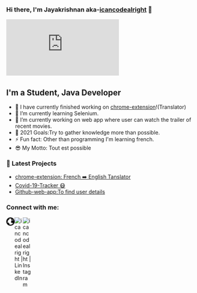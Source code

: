 ### Hi there, I'm Jayakrishnan aka-[icancodealright][website] 👋

[![Website](https://img.shields.io/website?label=icancodealright.com&style=for-the-badge&url=https%3A%2F%2icancodealright.com)](icancodealright.com)


## I'm a Student, Java Developer

- 🔭 I have currently finished working on [chrome-extension]!(Translator)
- 🌱 I’m currently learning Selenium.
- 👯 I’m currently working on web app where user can watch the trailer of recent movies.
- 🥅 2021 Goals:Try to gather knowledge more than possible.
- ⚡ Fun fact: Other than programming I'm learning french.
- 😎 My Motto: Tout est possible


### 📕 Latest Projects

<!-- BLOG-POST-LIST:START -->
- [chrome-extension: French ➡️ English Tanslator](https://github.com/icancodealright/chrome-translator-extension)
- [Covid-19-Tracker 😷](https://icancodealright.github.io/covid-tracker-app/)
- [Github-web-app:To find user details](https://icancodealright.github.io/github-user-webapp)
<!-- BLOG-POST-LIST:END -->


### Connect with me:

[<img align="left" alt="icancodealright" width="22px" src="https://raw.githubusercontent.com/iconic/open-iconic/master/svg/globe.svg" />][website]
[<img align="left" alt="icancodealright | LinkedIn" width="22px" src="https://cdn.jsdelivr.net/npm/simple-icons@v3/icons/linkedin.svg" />][linkedin]
[<img align="left" alt="icancodealright | Instagram" width="22px" src="https://cdn.jsdelivr.net/npm/simple-icons@v3/icons/instagram.svg" />][instagram]


[website]:https://github.com/icancodealright
[chrome-extension]: https://github.com/icancodealright/chrome-translator-extension
[instagram]:https://www.instagram.com/krishna999.info/?hl=en
[linkedin]: https://github.com/icancodealright
